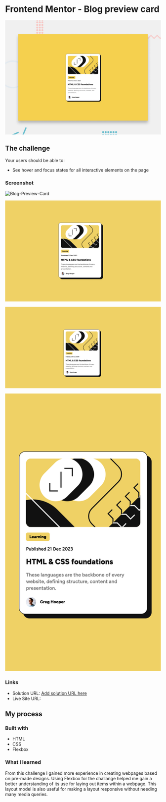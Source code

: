 # Frontend Mentor - Blog preview card

![Design preview for the Blog preview card coding challenge](./design/desktop-preview.jpg)

## The challenge

Your users should be able to:

- See hover and focus states for all interactive elements on the page

### Screenshot

<img width="1088" alt="Blog-Preview-Card" src="https://github.com/Jack-OC/Blog-Preview-Card/assets/116524824/5e1d4261-5914-4e30-a176-7e4600a76609">

![Blog-Preview-Card](screenshots/Blog-Preview-Card.png)

![Blog-Preview-Card-Active](screenshots/Blog-Preview-Card-Active.png)

![Blog-Preview-Card-MobileView](screenshots/Blog-Preview-Card-Mobile-View.png)

### Links

- Solution URL: [Add solution URL here](https://your-solution-url.com)
- Live Site URL:

## My process

### Built with

- HTML
- CSS
- Flexbox

### What I learned

From this challenge I gained more experience in creating webpages based on pre-made designs. Using Flexbox for the challange helped me gain a better understanding of its use for laying out items within a webpage. This layout model is also useful for making a layout responsive without needing many media queries.
